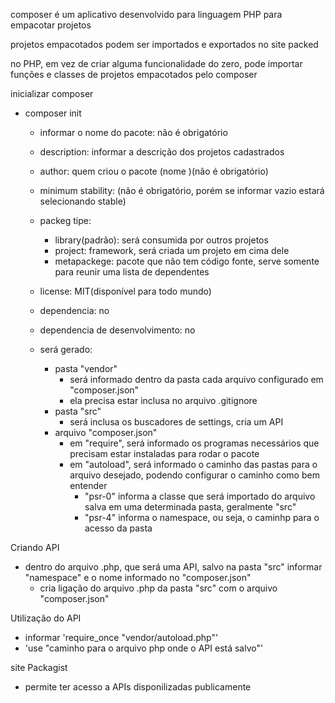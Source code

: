 composer é um aplicativo desenvolvido para linguagem PHP para empacotar projetos

projetos empacotados podem ser importados e exportados no site packed

no PHP, em vez de criar alguma funcionalidade do zero, pode importar funções e classes de projetos empacotados pelo composer

inicializar composer
- composer init
    - informar o nome do pacote: não é obrigatório
    - description: informar a descrição dos projetos cadastrados
    - author: quem criou o pacote (nome <e-mail>)(não é obrigatório)
    - minimum stability: (não é obrigatório, porém se informar vazio estará selecionando stable)
    - packeg tipe: 
        - library(padrão): será consumida por outros projetos
        - project: framework, será criada um projeto em cima dele
        - metapackege: pacote que não tem código fonte, serve somente para reunir uma lista de dependentes
    - license: MIT(disponível para todo mundo)
    - dependencia: no
    - dependencia de desenvolvimento: no

    - será gerado:
        - pasta "vendor"
            - será informado dentro da pasta cada arquivo configurado em "composer.json"
            - ela precisa estar inclusa no arquivo .gitignore
        - pasta "src"
            - será inclusa os buscadores de settings, cria um API
        - arquivo "composer.json"
            - em "require", será informado os programas necessários que precisam estar instaladas para rodar o pacote
            - em "autoload", será informado o caminho das pastas para o arquivo desejado, podendo configurar o caminho como bem entender
                - "psr-0" informa a classe que será importado do arquivo salva em uma determinada pasta, geralmente "src"
                - "psr-4" informa o namespace, ou seja, o caminhp para o acesso da pasta

Criando API
- dentro do arquivo .php, que será uma API, salvo na pasta "src" informar "namespace" e o nome informado no "composer.json"
    * cria ligação do arquivo .php da pasta "src" com o arquivo "composer.json"

Utilização do API
- informar 'require_once "vendor/autoload.php"'
- 'use "caminho para o arquivo php onde o API está salvo"'



site Packagist
- permite ter acesso a APIs disponilizadas publicamente
